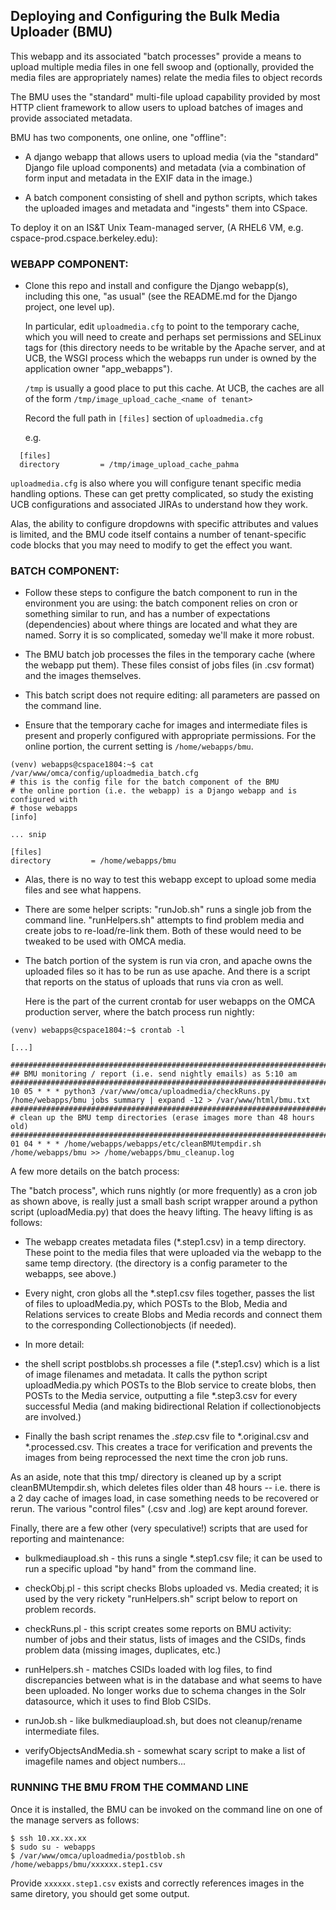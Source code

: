 ## Deploying and Configuring the Bulk Media Uploader (BMU)

This webapp and its associated "batch processes" provide a means to upload multiple media files
in one fell swoop and (optionally, provided the media files are appropriately names) relate the media
files to object records

The BMU uses the "standard" multi-file upload capability provided by most
HTTP client framework to allow users to upload batches of images and
provide associated metadata. 

BMU has two components, one online, one "offline":

* A django webapp that allows users to upload media (via the
  "standard" Django file upload components) and metadata (via a
  combination of form input and metadata in the EXIF data in the
  image.)

* A batch component consisting of shell and python scripts, which takes
  the uploaded images and metadata and "ingests" them into CSpace.

To deploy it on an IS&T Unix Team-managed server, (A RHEL6 VM, e.g. cspace-prod.cspace.berkeley.edu):

### WEBAPP COMPONENT:

* Clone this repo and install and configure the Django
  webapp(s), including this one, "as usual" (see the README.md for the Django project, one level up).

  In particular, edit ```uploadmedia.cfg``` to point to the temporary cache,
  which you will need to create and perhaps set permissions and SELinux tags for
  (this directory needs to be writable by the Apache server, and at UCB, the WSGI
  process which the webapps run under is owned by the application owner "app_webapps"). 
 
  `/tmp` is usually a good place to put this cache. At UCB, the caches are all
  of the form `/tmp/image_upload_cache_<name of tenant>`
 
  Record the full path in `[files]` section of `uploadmedia.cfg`

  e.g.
```
  [files]
  directory         = /tmp/image_upload_cache_pahma
```

   `uploadmedia.cfg` is also where you will configure tenant specific media handling
   options. These can get pretty complicated, so study the existing UCB
   configurations and associated JIRAs to understand how they work. 
   
   Alas, the ability to configure dropdowns with specific attributes and values 
   is limited, and the BMU code itself contains a number of tenant-specific
   code blocks that you may need to modify to get the effect you want.

### BATCH COMPONENT:

* Follow these steps to configure the batch component to run in
  the environment you are using: the batch component relies on cron or
  something similar to run, and has a number of expectations (dependencies)
  about where things are located and what they are named.
  Sorry it is so complicated, someday we'll make it more robust.

* The BMU batch job processes the files in the temporary cache (where the webapp put them). These
  files consist of jobs files (in .csv format) and the images themselves.

* This batch script does not require editing: all parameters are passed on the command line.

* Ensure that the temporary cache for images and intermediate files is
  present and properly configured with appropriate permissions. For the
  online portion, the current setting is `/home/webapps/bmu`.

```
(venv) webapps@cspace1804:~$ cat /var/www/omca/config/uploadmedia_batch.cfg 
# this is the config file for the batch component of the BMU
# the online portion (i.e. the webapp) is a Django webapp and is configured with
# those webapps
[info]

... snip

[files]
directory         = /home/webapps/bmu
```

* Alas, there is no way to test this webapp except to upload some
  media files and see what happens.

* There are some helper scripts: "runJob.sh" runs a single job from
  the command line. "runHelpers.sh" attempts to find problem media and
  create jobs to re-load/re-link them. Both of these would need to be
  tweaked to be used with OMCA media.

* The batch portion of the system is run via cron, and apache owns the
  uploaded files so it has to be run as use apache.  And there is a
  script that reports on the status of uploads that runs via cron as
  well.

  Here is the part of the current crontab for user webapps on the OMCA production server, where the batch process run nightly:

```
(venv) webapps@cspace1804:~$ crontab -l

[...]

###################################################################################
## BMU monitoring / report (i.e. send nightly emails) as 5:10 am
###################################################################################
10 05 * * * python3 /var/www/omca/uploadmedia/checkRuns.py /home/webapps/bmu jobs summary | expand -12 > /var/www/html/bmu.txt
##################################################################################
# clean up the BMU temp directories (erase images more than 48 hours old)
##################################################################################
01 04 * * * /home/webapps/webapps/etc/cleanBMUtempdir.sh /home/webapps/bmu >> /home/webapps/bmu_cleanup.log
```

A few more details on the batch process:

The "batch process", which runs nightly (or more frequently) as a cron job as shown above,
is really just a small bash script wrapper around a python script
(uploadMedia.py) that does the heavy lifting. The heavy lifting is as
follows:

* The webapp creates metadata files (*.step1.csv) in a temp directory.
  These point to the media files that were uploaded via the webapp to
  the same temp directory. (the directory is a config parameter to the
  webapps, see above.)

* Every night, cron globs all the *.step1.csv files together, passes
  the list of files to uploadMedia.py, which POSTs to the Blob, Media and
  Relations services to create Blobs and Media records and connect them to the
  corresponding Collectionobjects (if needed).

* In more detail:

- the shell script postblobs.sh processes a file (*.step1.csv) which is a
  list of image filenames and metadata. It calls the python script uploadMedia.py
  which POSTs to the Blob service to create blobs, then POSTs to the
  Media service, outputting a file *.step3.csv for every successful
  Media (and making bidirectional Relation if collectionobjects are involved.)

- Finally the bash script renames the *.step*.csv file to
  *.original.csv and *.processed.csv. This creates a trace for
  verification and prevents the images from being reprocessed the next
  time the cron job runs.

As an aside, note that this tmp/ directory is cleaned up by a script cleanBMUtempdir.sh,
which deletes files older than 48 hours -- i.e. there is a 2 day cache
of images load, in case something needs to be recovered or rerun. The various
"control files" (.csv and .log) are kept around forever.

Finally, there are a few other (very speculative!) scripts that are
used for reporting and maintenance:

* bulkmediaupload.sh - this runs a single *.step1.csv file; it can be used 
to run a specific upload "by hand" from the command line.

* checkObj.pl - this script checks Blobs uploaded vs. Media created; it
is used by the very rickety "runHelpers.sh" script below to report on
problem records.

* checkRuns.pl - this script creates some reports on BMU activity:
number of jobs and their status, lists of images and the CSIDs, finds
problem data (missing images, duplicates, etc.)

* runHelpers.sh - matches CSIDs loaded with log files, to find
discrepancies between what is in the database and what seems to have
been uploaded. No longer works due to schema changes in the Solr
datasource, which it uses to find Blob CSIDs.

* runJob.sh - like bulkmediaupload.sh, but does not cleanup/rename
intermediate files.

* verifyObjectsAndMedia.sh - somewhat scary script to make a list of
imagefile names and object numbers...

### RUNNING THE BMU FROM THE COMMAND LINE

Once it is installed, the BMU can be invoked on the command line on one of the manage servers as follows:

```
$ ssh 10.xx.xx.xx
$ sudo su - webapps
$ /var/www/omca/uploadmedia/postblob.sh /home/webapps/bmu/xxxxxx.step1.csv
```

Provide `xxxxxx.step1.csv` exists and correctly references images in the same diretory, you should get some output.
